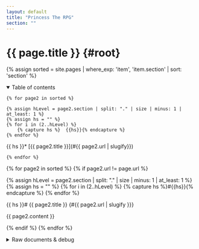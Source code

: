```yaml
---
layout: default
title: "Princess The RPG"
section: ""
---
```

# {{ page.title }} {#root}
{% assign sorted = site.pages | where_exp: 'item', 'item.section' | sort: 'section' %}

<details open>
	<summary>Table of contents</summary>

	{% for page2 in sorted %}

	{% assign hLevel = page2.section | split: "." | size | minus: 1 | at_least: 1 %}
	{% assign hs = "" %}
	{% for i in (2..hLevel) %}
		{% capture hs %}  {{hs}}{% endcapture %}
	{% endfor %}
{{ hs }}* [{{ page2.title }}](#{{ page2.url | slugify}})

	{% endfor %}
</details>

{% for page2 in sorted %}
{% if page2.url != page.url %}

{% assign hLevel = page2.section | split: "." | size | minus: 1 | at_least: 1 %}
{% assign hs = "" %}
{% for i in (2..hLevel) %}
	{% capture hs %}#{{hs}}{% endcapture %}
{% endfor %}

{{ hs }}# {{ page2.title }} {#{{ page2.url | slugify }}}

{{ page2.content }}

{% endif %}
{% endfor %}

<details>
	<summary>Raw documents & debug</summary>

	{% for page2 in sorted %}
	* [{{page2.section}}: {{page2.title}}]({{ page2.url | absolute_url }})
	{% endfor %}

</details>
